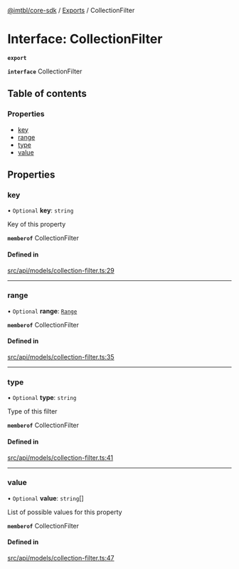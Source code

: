 [@imtbl/core-sdk](../README.md) / [Exports](../modules.md) / CollectionFilter

# Interface: CollectionFilter

**`export`** 

**`interface`** CollectionFilter

## Table of contents

### Properties

- [key](CollectionFilter.md#key)
- [range](CollectionFilter.md#range)
- [type](CollectionFilter.md#type)
- [value](CollectionFilter.md#value)

## Properties

### key

• `Optional` **key**: `string`

Key of this property

**`memberof`** CollectionFilter

#### Defined in

[src/api/models/collection-filter.ts:29](https://github.com/immutable/imx-core-sdk/blob/7204457/src/api/models/collection-filter.ts#L29)

___

### range

• `Optional` **range**: [`Range`](Range.md)

**`memberof`** CollectionFilter

#### Defined in

[src/api/models/collection-filter.ts:35](https://github.com/immutable/imx-core-sdk/blob/7204457/src/api/models/collection-filter.ts#L35)

___

### type

• `Optional` **type**: `string`

Type of this filter

**`memberof`** CollectionFilter

#### Defined in

[src/api/models/collection-filter.ts:41](https://github.com/immutable/imx-core-sdk/blob/7204457/src/api/models/collection-filter.ts#L41)

___

### value

• `Optional` **value**: `string`[]

List of possible values for this property

**`memberof`** CollectionFilter

#### Defined in

[src/api/models/collection-filter.ts:47](https://github.com/immutable/imx-core-sdk/blob/7204457/src/api/models/collection-filter.ts#L47)

